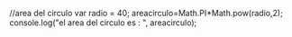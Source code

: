 //area del circulo
var radio = 40;
areacirculo=Math.PI*Math.pow(radio,2);
console.log("el area del circulo es : ", areacirculo);

